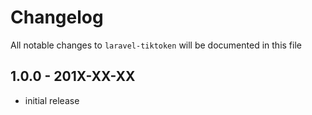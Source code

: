 # Changelog

All notable changes to `laravel-tiktoken` will be documented in this file

## 1.0.0 - 201X-XX-XX

- initial release
